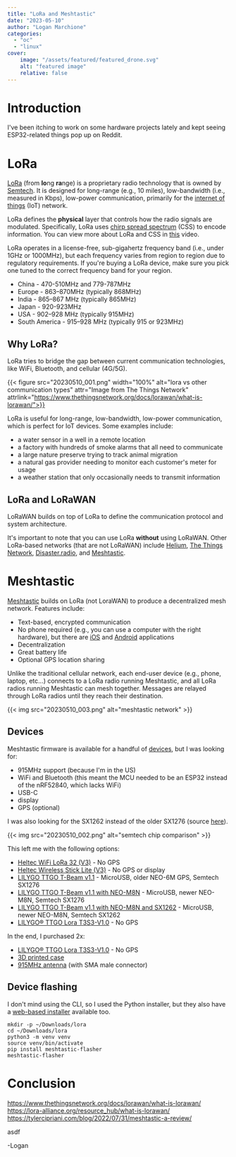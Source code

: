 ```yaml
---
title: "LoRa and Meshtastic"
date: "2023-05-10"
author: "Logan Marchione"
categories:
  - "oc"
  - "linux"
cover:
    image: "/assets/featured/featured_drone.svg"
    alt: "featured image"
    relative: false
---
```


# Introduction

I've been itching to work on some hardware projects lately and kept seeing ESP32-related things pop up on Reddit. 

# LoRa

[LoRa](https://en.wikipedia.org/wiki/LoRa) (from **lo**ng **ra**nge) is a proprietary radio technology that is owned by [Semtech](https://en.wikipedia.org/wiki/Semtech). It is designed for long-range (e.g., 10 miles), low-bandwidth (i.e., measured in Kbps), low-power communication, primarily for the [internet of things](https://en.wikipedia.org/wiki/Internet_of_things) (IoT) network.

LoRa defines the **physical** layer that controls how the radio signals are modulated. Specifically, LoRa uses [chirp spread spectrum](https://en.wikipedia.org/wiki/Chirp_spread_spectrum) (CSS) to encode information. You can view more about LoRa and CSS in [this](https://www.youtube.com/watch?v=dxYY097QNs0) video.

LoRa operates in a license-free, sub-gigahertz frequency band (i.e., under 1GHz or 1000MHz), but each frequency varies from region to region due to regulatory requirements. If you're buying a LoRa device, make sure you pick one tuned to the correct frequency band for your region.

* China - 470-510MHz and 779-787MHz
* Europe - 863–870MHz (typically 868MHz)
* India - 865–867 MHz (typically 865MHz)
* Japan - 920-923MHz
* USA - 902–928 MHz (typically 915MHz)
* South America - 915–928 MHz (typically 915 or 923MHz)

## Why LoRa?

LoRa tries to bridge the gap between current communication technologies, like WiFi, Bluetooth, and cellular (4G/5G).

{{< figure src="20230510_001.png" width="100%" alt="lora vs other communication types" attr="Image from The Things Network" attrlink="https://www.thethingsnetwork.org/docs/lorawan/what-is-lorawan/">}}

LoRa is useful for long-range, low-bandwidth, low-power communication, which is perfect for IoT devices. Some examples include:

* a water sensor in a well in a remote location
* a factory with hundreds of smoke alarms that all need to communicate
* a large nature preserve trying to track animal migration
* a natural gas provider needing to monitor each customer's meter for usage
* a weather station that only occasionally needs to transmit information

## LoRa and LoRaWAN

LoRaWAN builds on top of LoRa to define the communication protocol and system architecture. 

It's important to note that you can use LoRa **without** using LoRaWAN. Other LoRa-based networks (that are not LoRaWAN) include [Helium](https://www.helium.com/), [The Things Network](https://www.thethingsnetwork.org/), [Disaster.radio](https://disaster.radio/), and [Meshtastic](https://meshtastic.org/).

# Meshtastic

[Meshtastic](https://meshtastic.org/) builds on LoRa (not LoraWAN) to produce a decentralized mesh network. Features include:

* Text-based, encrypted communication
* No phone required (e.g., you can use a computer with the right hardware), but there are [iOS](https://apps.apple.com/us/app/meshtastic/id1586432531) and [Android](https://play.google.com/store/apps/details?id=com.geeksville.mesh) applications
* Decentralization
* Great battery life
* Optional GPS location sharing

Unlike the traditional cellular network, each end-user device (e.g., phone, laptop, etc...) connects to a LoRa radio running Meshtastic, and all LoRa radios running Meshtastic can mesh together. Messages are relayed through LoRa radios until they reach their destination.

{{< img src="20230510_003.png" alt="meshtastic network" >}}

## Devices

Meshtastic firmware is available for a handful of [devices](https://meshtastic.org/docs/supported-hardware), but I was looking for:

* 915MHz support (because I'm in the US)
* WiFi and Bluetooth (this meant the MCU needed to be an ESP32 instead of the nRF52840, which lacks WiFi)
* USB-C
* display
* GPS (optional)

I was also looking for the SX1262 instead of the older SX1276 (source [here](https://www.semtech.com/uploads/design-support/SG-SEMTECH-WSP.pdf)).

{{< img src="20230510_002.png" alt="semtech chip comparison" >}}

This left me with the following options:

* [Heltec WiFi LoRa 32 (V3)](https://heltec.org/project/wifi-lora-32-v3/) - No GPS
* [Heltec Wireless Stick Lite (V3)](https://heltec.org/project/wireless-stick-lite-v2/) - No GPS or display
* [LILYGO TTGO T-Beam v1.1](https://www.aliexpress.us/item/2255800992363816.html) - MicroUSB, older NEO-6M GPS, Semtech SX1276
* [LILYGO TTGO T-Beam v1.1 with NEO-M8N](https://www.aliexpress.us/item/2251832703268452.html) - MicroUSB, newer NEO-M8N, Semtech SX1276
* [LILYGO TTGO T-Beam v1.1 with NEO-M8N and SX1262](https://www.aliexpress.us/item/2255801100907218.html) - MicroUSB, newer NEO-M8N, Semtech SX1262
* [LILYGO® TTGO Lora T3S3-V1.0](https://www.aliexpress.us/item/3256804440825086.html) - No GPS


In the end, I purchased 2x:

* [LILYGO® TTGO Lora T3S3-V1.0](https://www.aliexpress.us/item/3256804440825086.html) - No GPS
* [3D printed case](https://www.etsy.com/listing/1470821285/ttgo-t3s3-case-for-meshtastic)
* [915MHz antenna](https://www.amazon.com/915MHz-LoRa-Gateway-Antenna-Connector/dp/B091PRHPTJ) (with SMA male connector)

## Device flashing

I don't mind using the CLI, so I used the Python installer, but they also have a [web-based installer](https://meshtastic.org/docs/getting-started/flashing-firmware/esp32/) available too.

```
mkdir -p ~/Downloads/lora
cd ~/Downloads/lora
python3 -m venv venv
source venv/bin/activate
pip install meshtastic-flasher
meshtastic-flasher
```

# Conclusion

https://www.thethingsnetwork.org/docs/lorawan/what-is-lorawan/
https://lora-alliance.org/resource_hub/what-is-lorawan/
https://tylercipriani.com/blog/2022/07/31/meshtastic-a-review/

asdf

\-Logan